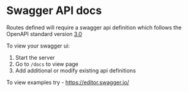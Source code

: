 # Swagger API docs 

Routes defined will require a swagger api definition which follows the OpenAPI standard version [3.0](https://swagger.io/docs/specification/paths-and-operations/)

To view your swagger ui:
1. Start the server 
2. Go to `/docs` to view page
3. Add additional or modify existing api definitions


To view examples try - https://editor.swagger.io/